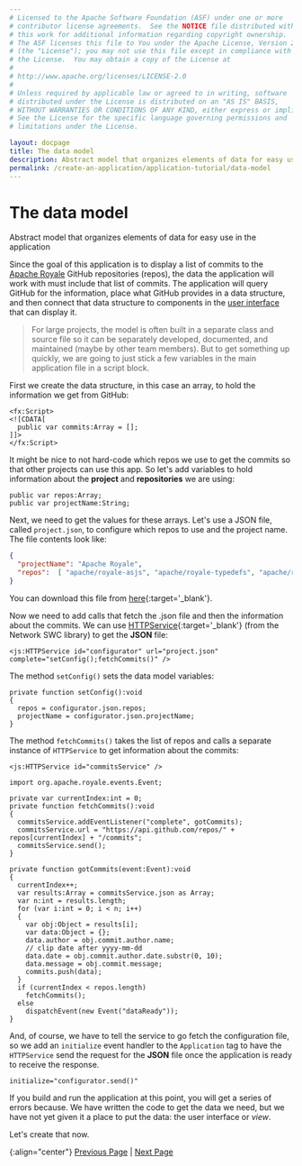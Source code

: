 ```yaml
---
# Licensed to the Apache Software Foundation (ASF) under one or more
# contributor license agreements.  See the NOTICE file distributed with
# this work for additional information regarding copyright ownership.
# The ASF licenses this file to You under the Apache License, Version 2.0
# (the "License"); you may not use this file except in compliance with
# the License.  You may obtain a copy of the License at
# 
# http://www.apache.org/licenses/LICENSE-2.0
# 
# Unless required by applicable law or agreed to in writing, software
# distributed under the License is distributed on an "AS IS" BASIS,
# WITHOUT WARRANTIES OR CONDITIONS OF ANY KIND, either express or implied.
# See the License for the specific language governing permissions and
# limitations under the License.

layout: docpage
title: The data model
description: Abstract model that organizes elements of data for easy use in the application
permalink: /create-an-application/application-tutorial/data-model
---
```


# The data model

Abstract model that organizes elements of data for easy use in the application

Since the goal of this application is to display a list of commits to the [Apache Royale](https://royale.apache.org/) GitHub repositories (repos), the data the application will work with must include that list of commits. The application will query GitHub for the information, place what GitHub provides in a data structure, and then connect that data structure to components in the [user interface](user-interface) that can display it.

> For large projects, the model is often built in a separate class and source file so it can be separately developed, documented, and maintained (maybe by other team members). But to get something up quickly, we are going to just stick a few variables in the main application file in a script block.

First we create the data structure, in this case an array, to hold the information we get from GitHub:

```mxml
<fx:Script>
<![CDATA[
  public var commits:Array = [];
]]>
</fx:Script>
```

It might be nice to not hard-code which repos we use to get the commits so that other projects can use this app. So let's add variables to hold information about the **project** and **repositories** we are using:

```as3
public var repos:Array;
public var projectName:String;
```

Next, we need to get the values for these arrays. Let's use a JSON file, called `project.json`, to configure which repos to use and the project name. The file contents look like:

```json
{ 
  "projectName": "Apache Royale",
  "repos":  [ "apache/royale-asjs", "apache/royale-typedefs", "apache/royale-compiler" ]
}
```

You can download this file from [here](https://github.com/apache/royale-asjs/blob/develop/examples/express/GitHubCommitLogViewer/src/main/resources/project.json){:target='_blank'}.

Now we need to add calls that fetch the .json file and then the information about the commits.  We can use [HTTPService](https://royale.apache.org/asdoc/index.html#!org.apache.royale.net/HTTPService){:target='_blank'} (from the Network SWC library) to get the **JSON** file:

```mxml
<js:HTTPService id="configurator" url="project.json" complete="setConfig();fetchCommits()" />
```
The method `setConfig()` sets the data model variables:

```as3
private function setConfig():void
{
  repos = configurator.json.repos;
  projectName = configurator.json.projectName;
}
```

The method `fetchCommits()` takes the list of repos and calls a separate instance of `HTTPService` to get information about the commits:

```mxml
<js:HTTPService id="commitsService" />
```

```as3
import org.apache.royale.events.Event;

private var currentIndex:int = 0;
private function fetchCommits():void
{
  commitsService.addEventListener("complete", gotCommits);
  commitsService.url = "https://api.github.com/repos/" + repos[currentIndex] + "/commits";
  commitsService.send();
}

private function gotCommits(event:Event):void
{
  currentIndex++;
  var results:Array = commitsService.json as Array;
  var n:int = results.length;
  for (var i:int = 0; i < n; i++)
  {
    var obj:Object = results[i];
    var data:Object = {};
    data.author = obj.commit.author.name;
    // clip date after yyyy-mm-dd
    data.date = obj.commit.author.date.substr(0, 10);
    data.message = obj.commit.message;
    commits.push(data);
  }
  if (currentIndex < repos.length)
    fetchCommits();
  else
    dispatchEvent(new Event("dataReady"));
}
```

And, of course, we have to tell the service to go fetch the configuration file, so we add an `initialize` event handler to the `Application` tag to have the `HTTPService` send the request for the **JSON** file once the application is ready to receive the response.

```mxml
initialize="configurator.send()"
```

If you build and run the application at this point, you will get a series of errors because. We have written the code to get the data we need, but we have not yet given it a place to put the data: the user interface or _view_.

Let's create that now.

{:align="center"}
[Previous Page](create-an-application/application-tutorial/main) \| [Next Page](create-an-application/application-tutorial/view)

